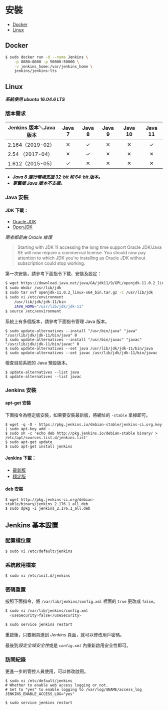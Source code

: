 # 安裝

- [Docker](#docker) 
- [Linux](#linux)

## Docker

```bash
$ sudo docker run -d --name Jenkins \
    -p 8080:8080 -p 50000:50000 \
    -v jenkins_home:/var/jenkins_home \
    jenkins/jenkins:lts
```

## Linux

***系統使用 ubuntu 16.04.6 LTS***

### 版本需求

| **Jenkins 版本＼Java版本** | **Java 7** | **Java 8** | **Java 9** | **Java 10** | **Java 11** |  
| -- | :--: | :--: | :--: | :--: | :--: |
|2.164（2019-02）|✕|✓|✕|✕|✓|  
|2.54 （2017-04）|✕|✓|✕|✕|✕|  
|1.612（2015-05）|✓|✕|✕|✕|✕|  

- ***Java 8 運行環境支援 32-bit 和 64-bit 版本。***
- ***更舊版 Java 版本不支援。***

### Java 安裝

#### JDK 下載：

- [Oracle JDK](https://www.oracle.com/technetwork/java/javase/downloads/index.html)
- [OpenJDK](https://jdk.java.net/archive/)

*兩者都是由 Oracle 維護*

> Starting with JDK 11 accessing the long time support Oracle JDK/Java SE will now require a commercial license. You should now pay attention to which JDK you're installing as Oracle JDK without subscription could stop working.

第一次安裝，請參考下面指令下載、安裝及設定：

```bash
$ wget https://download.java.net/java/GA/jdk11/9/GPL/openjdk-11.0.2_linux-x64_bin.tar.gz
$ sudo mkdir /usr/lib/jdk
$ sudo tar xvf openjdk-11.0.2_linux-x64_bin.tar.gz -C /usr/lib/jdk
$ sudo vi /etc/environment
    /usr/lib/jdk/jdk-11/bin
    JAVA_HOME="/usr/lib/jdk/jdk-11"
$ source /etc/environment
```

系統上有多個版本，請參考下面指令管理 Java 版本。

```
$ sudo update-alternatives --install "/usr/bin/java" "java" "/usr/lib/jdk/jdk-11/bin/java" 0
$ sudo update-alternatives --install "/usr/bin/javac" "javac" "/usr/lib/jdk/jdk-11/bin/javac" 0
$ sudo update-alternatives --set java /usr/lib/jdk/jdk-11/bin/java
$ sudo update-alternatives --set javac /usr/lib/jdk/jdk-11/bin/javac
```

檢查目前系統的 Java 預設版本。

```
$ update-alternatives --list java
$ update-alternatives --list javac
```

### Jenkins 安裝

#### apt-get 安裝

下面指令為穩定版安裝，如果要安裝最新版，將網址的 `-stable` 拿掉即可。

```
$ wget -q -O - https://pkg.jenkins.io/debian-stable/jenkins-ci.org.key | sudo apt-key add -
$ sudo sh -c 'echo deb http://pkg.jenkins.io/debian-stable binary/ > /etc/apt/sources.list.d/jenkins.list'
$ sudo apt-get update
$ sudo apt-get install jenkins
```

#### Jenkins 下載：

- [最新版](https://pkg.jenkins.io/debian/)
- [穩定版](https://pkg.jenkins-ci.org/debian-stable/)

#### deb 安裝

```
$ wget http://pkg.jenkins-ci.org/debian-stable/binary/jenkins_2.176.1_all.deb
$ sudo dpkg -i jenkins_2.176.1_all.deb
```

## Jenkins 基本設置

### 配置檔位置

```bash
$ sudo vi /etc/default/jenkins
```

### 系統啟用檔案

```bash
$ sudo vi /etc/init.d/jenkins
```

### 密碼重置

按照下面指令，將 `/var/lib/jenkins/config.xml` 裡面的 `true` 更改成 `false`。

```bash
$ sudo vi /var/lib/jenkins/config.xml
  <useSecurity>false</useSecurity>

$ sudo service jenkins restart
```

重啟後，只要網頁進到 *Jenkins* 頁面，就可以修改用戶密碼。

最後到*設定全域安全性*或是 *`config.xml`* 內重新啟用安全性即可。

### 訪問紀錄

更進一步的管控人員使用，可以修改啟用。

```
$ sudo vi /etc/default/jenkins
# Whether to enable web access logging or not.
# Set to "yes" to enable logging to /var/log/$NAME/access_log
JENKINS_ENABLE_ACCESS_LOG="yes"

$ sudo service jenkins restart
```
